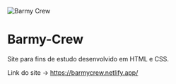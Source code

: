 ![Barmy Crew](https://user-images.githubusercontent.com/44435696/150799864-69e1c794-9723-4230-93cb-29af41751943.PNG)
# Barmy-Crew
Site para fins de estudo desenvolvido em HTML e CSS.

Link do site -> https://barmycrew.netlify.app/
